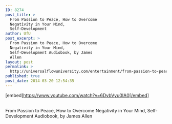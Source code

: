 ```yaml
---
ID: 8274
post_title: >
  From Passion to Peace, How to Overcome
  Negativity in Your Mind,
  Self-Development
author: UfU
post_excerpt: >
  From Passion to Peace, How to Overcome
  Negativity in Your Mind,
  Self-Development Audiobook, by James
  Allen
layout: post
permalink: >
  http://universalflowuniversity.com/entertainment/from-passion-to-peace-how-to-overcome-negativity-in-your-mind-self-development/
published: true
post_date: 2014-03-20 12:54:35
---
```

[embed]https://www.youtube.com/watch?v=6DybVyu0IA0[/embed]</br></br>
<p>From Passion to Peace, How to Overcome Negativity in Your Mind, Self-Development Audiobook, by James Allen</p>